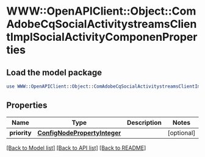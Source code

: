 # WWW::OpenAPIClient::Object::ComAdobeCqSocialActivitystreamsClientImplSocialActivityComponenProperties

## Load the model package
```perl
use WWW::OpenAPIClient::Object::ComAdobeCqSocialActivitystreamsClientImplSocialActivityComponenProperties;
```

## Properties
Name | Type | Description | Notes
------------ | ------------- | ------------- | -------------
**priority** | [**ConfigNodePropertyInteger**](ConfigNodePropertyInteger.md) |  | [optional] 

[[Back to Model list]](../README.md#documentation-for-models) [[Back to API list]](../README.md#documentation-for-api-endpoints) [[Back to README]](../README.md)


